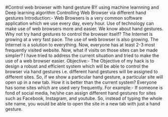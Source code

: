 #Control web browser with hand gesture
BY using machine learnning and Deep learning algorithm 
Controlling Web Browser via different hand gestures Introduction:- Web Browsers is a very common software application which we use every day, every hour. Use of technology can make use of web browsers more and easier. We know about hand gestures. Why not try hand gestures to control the browser itself? The Internet is growing at a very fast pace. The use of web browser is also growing. The Internet is a solution to everything. Now, everyone has at least 2-3 most frequently visited website. Now, what if visits on those sites can be made simpler? I have tried to address the current situation and tried to make the use of a web browser easier. Objective:- The Objective of my hack is to design a robust and efficient system which will be able to control the browser via hand gestures i.e. different hand gestures will be assigned to different sites. So, if we show a particular hand gesture, a particular site will open up in a new tab. How it is better than the current system? Everyone has some sites which are used very frequently. For example:- If someone is fond of social media, he/she can assign different hand gestures for sites such as Facebook, Instagram, and youtube. So, instead of typing the whole site name, you would be able to open the site in a new tab with just a hand gesture.
